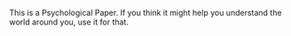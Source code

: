 This is a Psychological Paper.  If you think it might help you understand the world around you, use it for that.